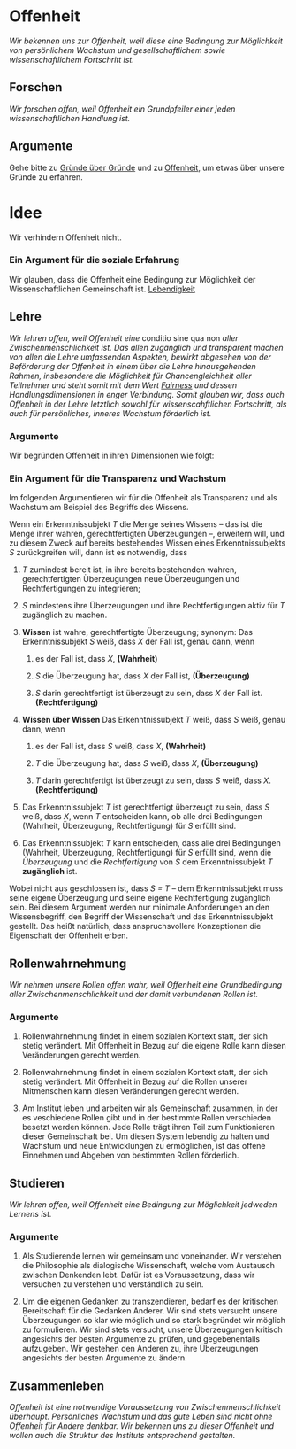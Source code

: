 # Offenheit
*Wir bekennen uns zur Offenheit, weil diese eine Bedingung zur Möglichkeit von persönlichem Wachstum und gesellschaftlichem sowie wissenschaftlichem Fortschritt ist.*

## Forschen
*Wir forschen offen, weil Offenheit ein Grundpfeiler einer jeden wissenschaftlichen Handlung ist.*

## Argumente
Gehe bitte zu [Gründe über Gründe](../contents/reasons/reasons.md) und zu [Offenheit](../contents/values/v4_openness.md), um etwas über unsere Gründe zu erfahren.

# Idee
Wir verhindern Offenheit nicht.

### Ein Argument für die soziale Erfahrung
Wir glauben, dass die Offenheit eine Bedingung zur Möglichkeit der Wissenschaftlichen Gemeinschaft ist.
[Lebendigkeit](../values/v3_liveliness.md)

## Lehre
*Wir lehren offen, weil Offenheit eine* conditio sine qua non *aller Zwischenmenschlichkeit ist. Das allen zugänglich und transparent machen von allen die Lehre umfassenden Aspekten, bewirkt abgesehen von der Beförderung der Offenheit in einem über die Lehre hinausgehenden Rahmen, insbesondere die Möglichkeit für Chancengleichheit aller Teilnehmer und steht somit mit dem Wert [Fairness](../contents/values/v1_fairness.md) und dessen Handlungsdimensionen in enger Verbindung. Somit glauben wir, dass auch Offenheit in der Lehre letztlich sowohl für wissenscahftlichen Fortschritt, als auch für persönliches, inneres Wachstum förderlich ist.*

### Argumente
Wir begründen Offenheit in ihren Dimensionen wie folgt:

### Ein Argument für die Transparenz und Wachstum
Im folgenden Argumentieren wir für die Offenheit als Transparenz und als Wachstum am Beispiel des Begriffs des Wissens.

Wenn ein Erkenntnissubjekt *T* die Menge seines Wissens – das ist die Menge ihrer wahren, gerechtfertigten Überzeugungen –, erweitern will, und zu diesem Zweck auf bereits bestehendes Wissen eines Erkenntnissubjekts *S* zurückgreifen will, dann ist es notwendig, dass

1. *T* zumindest bereit ist, in ihre bereits bestehenden wahren, gerechtfertigten Überzeugungen neue Überzeugungen und Rechtfertigungen zu integrieren;
2. *S* mindestens ihre Überzeugungen und ihre Rechtfertigungen aktiv für *T* zugänglich zu machen.

1. **Wissen** ist wahre, gerechtfertigte Überzeugung; synonym: Das Erkenntnissubjekt *S* weiß, dass *X* der Fall ist, genau dann, wenn

    1. es der Fall ist, dass *X*, **(Wahrheit)**

    2. *S* die Überzeugung hat, dass *X* der Fall ist, **(Überzeugung)**

    3. *S* darin gerechtfertigt ist überzeugt zu sein, dass *X* der Fall ist. **(Rechtfertigung)**

2. **Wissen über Wissen** Das Erkenntnissubjekt *T* weiß, dass *S* weiß, genau dann, wenn

    1. es der Fall ist, dass *S* weiß, dass *X*, **(Wahrheit)**

    2. *T* die Überzeugung hat, dass *S* weiß, dass *X*, **(Überzeugung)**

    3. *T* darin gerechtfertigt ist überzeugt zu sein, dass *S* weiß, dass *X*. **(Rechtfertigung)**

3. Das Erkenntnissubjekt *T* ist gerechtfertigt überzeugt zu sein, dass *S* weiß, dass *X*, wenn *T* entscheiden kann, ob alle drei Bedingungen (Wahrheit, Überzeugung, Rechtfertigung) für *S* erfüllt sind.

4. Das Erkenntnissubjekt *T* kann entscheiden, dass alle drei Bedingungen (Wahrheit, Überzeugung, Rechtfertigung) für *S* erfüllt sind, wenn die *Überzeugung* und die *Rechtfertigung* von *S* dem Erkenntnissubjekt *T* **zugänglich** ist.

Wobei nicht aus geschlossen ist, dass *S = T* – dem Erkenntnissubjekt muss seine eigene Überzeugung und seine eigene Rechtfertigung zugänglich sein.
Bei diesem Argument werden nur minimale Anforderungen an den Wissensbegriff, den Begriff der Wissenschaft und das Erkenntnissubjekt gestellt.
Das heißt natürlich, dass anspruchsvollere Konzeptionen die Eigenschaft der Offenheit erben.

## Rollenwahrnehmung
*Wir nehmen unsere Rollen offen wahr, weil Offenheit eine Grundbedingung aller Zwischenmenschlichkeit und der damit verbundenen Rollen ist.*

### Argumente
1. Rollenwahrnehmung findet in einem sozialen Kontext statt, der sich stetig verändert. Mit Offenheit in Bezug auf die eigene Rolle kann diesen Veränderungen gerecht werden.

2. Rollenwahrnehmung findet in einem sozialen Kontext statt, der sich stetig verändert. Mit Offenheit in Bezug auf die Rollen unserer Mitmenschen kann diesen Veränderungen gerecht werden.

3. Am Institut leben und arbeiten wir als Gemeinschaft zusammen, in der es veschiedene Rollen gibt und in der bestimmte Rollen verschieden besetzt werden können. Jede Rolle trägt ihren Teil zum Funktionieren dieser Gemeinschaft bei. Um diesen System lebendig zu halten und Wachstum und neue Entwicklungen zu ermöglichen, ist das offene Einnehmen und Abgeben von bestimmten Rollen förderlich.

## Studieren
*Wir lehren offen, weil Offenheit eine Bedingung zur Möglichkeit jedweden Lernens ist.*

### Argumente
1. Als Studierende lernen wir gemeinsam und voneinander.
Wir verstehen die Philosophie als dialogische Wissenschaft, welche vom Austausch zwischen Denkenden lebt.
Dafür ist es Voraussetzung, dass wir versuchen zu verstehen und verständlich zu sein.

2. Um die eigenen Gedanken zu transzendieren, bedarf es der kritischen Bereitschaft für die Gedanken Anderer.
Wir sind stets versucht unsere Überzeugungen so klar wie möglich und so stark begründet wir möglich zu formulieren.
Wir sind stets versucht, unsere Überzeugungen kritisch angesichts der besten Argumente zu prüfen, und gegebenenfalls aufzugeben.
Wir gestehen den Anderen zu, ihre Überzeugungen angesichts der besten Argumente zu ändern.

## Zusammenleben
*Offenheit ist eine notwendige Voraussetzung von Zwischenmenschlichkeit überhaupt. Persönliches Wachstum und das gute Leben sind nicht ohne Offenheit für Andere denkbar. Wir bekennen uns zu dieser Offenheit und wollen auch die Struktur des Instituts entsprechend gestalten.*
